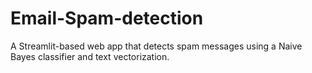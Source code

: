 # Email-Spam-detection
A Streamlit-based web app that detects spam messages using a Naive Bayes classifier and text vectorization.
